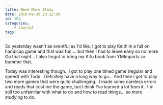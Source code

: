 ```yaml
---
title: Need More Study
date: 2010-09-20 23:12:00
id: 104
categories:
	- Journal
tags:
---
```


So yesterday wasn't as eventful as I'd like, I got to play Keith in a full on handicap game and that was fun.... but then I had to leave early so no more Go that night... I also forgot to bring my Kifu book from YMImports so bummer that.

Today was interesting though.  I got to play one timed game (regular and speed) with Todd.  Definitely have a long way to go... And then I got to play two more games that were quite challenging.  I made some careless errors and reads that cost me the game, but I think I've learned a lot from it.  I'm still too unfamiliar with what to do and how to read things... so more studying to do.